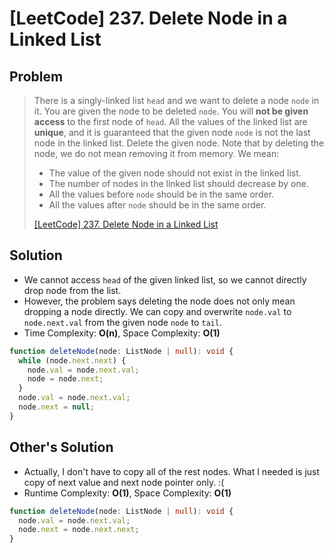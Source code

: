 # [LeetCode] 237. Delete Node in a Linked List

## Problem

> There is a singly-linked list `head` and we want to delete a node `node` in it.
> You are given the node to be deleted `node`. You will **not be given access** to the first node of `head`.
> All the values of the linked list are **unique**, and it is guaranteed that the given node `node` is not the last node in the linked list.
> Delete the given node. Note that by deleting the node, we do not mean removing it from memory. We mean:
>
> - The value of the given node should not exist in the linked list.
> - The number of nodes in the linked list should decrease by one.
> - All the values before `node` should be in the same order.
> - All the values after `node` should be in the same order.
>
> [[LeetCode] 237. Delete Node in a Linked List](https://leetcode.com/problems/delete-node-in-a-linked-list/description/)

## Solution

- We cannot access `head` of the given linked list, so we cannot directly drop node from the list.
- However, the problem says deleting the node does not only mean dropping a node directly. We can copy and overwrite `node.val` to `node.next.val` from the given node `node` to `tail`.
- Time Complexity: **O(n)**, Space Complexity: **O(1)**

```typescript
function deleteNode(node: ListNode | null): void {
  while (node.next.next) {
    node.val = node.next.val;
    node = node.next;
  }
  node.val = node.next.val;
  node.next = null;
}
```

## Other's Solution

- Actually, I don't have to copy all of the rest nodes. What I needed is just copy of next value and next node pointer only. :(
- Runtime Complexity: **O(1)**, Space Complexity: **O(1)**

```typescript
function deleteNode(node: ListNode | null): void {
  node.val = node.next.val;
  node.next = node.next.next;
}
```

